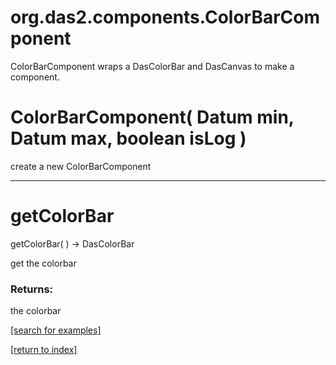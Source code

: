 # org.das2.components.ColorBarComponent

ColorBarComponent wraps a DasColorBar and DasCanvas to make a component.

# ColorBarComponent( Datum min, Datum max, boolean isLog )
create a new ColorBarComponent

***
<a name="getColorBar"></a>
# getColorBar
getColorBar(  ) &rarr; DasColorBar

get the colorbar

### Returns:
the colorbar

<a href="https://github.com/autoplot/dev/search?q=getColorBar&unscoped_q=getColorBar">[search for examples]</a>

<a href="https://github.com/autoplot/documentation/blob/master/javadoc/index-all.md">[return to index]</a>

